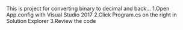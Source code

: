 This is project for converting binary to decimal and back...
1.Open App.config with Visual Studio 2017
2.Click Program.cs on the right in Solution Explorer
3.Review the code
